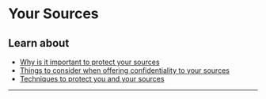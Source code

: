 # Your Sources

## Learn about

- [Why is it important to protect your sources](topics/understand-2-security/4-your-sources-journo/3-1-learn.md)
- [Things to consider when offering confidentiality to your sources](topics/understand-2-security/4-your-sources-journo/3-2-learn.md)
- [Techniques to protect you and your sources](topics/understand-2-security/4-your-sources-journo/3-3-learn.md)

***